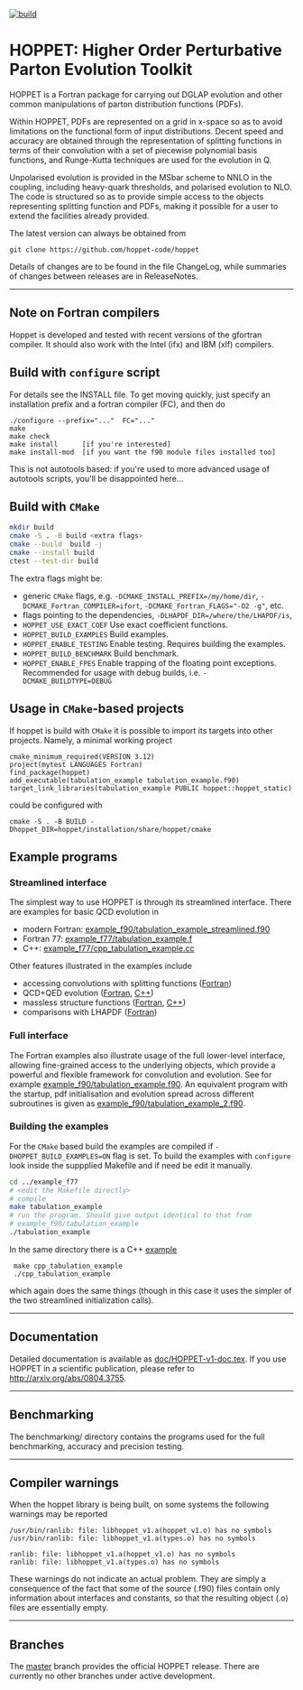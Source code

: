 [![build](https://github.com/hoppet-code/hoppet/actions/workflows/main.yml/badge.svg)](https://github.com/hoppet-code/hoppet/actions/workflows/main.yml)

HOPPET: Higher Order Perturbative Parton Evolution Toolkit
==========================================================

HOPPET is a Fortran package for carrying out DGLAP evolution and
other common manipulations of parton distribution functions (PDFs). 

Within HOPPET, PDFs are represented on a grid in x-space so as to
avoid limitations on the functional form of input
distributions. Decent speed and accuracy are obtained through the
representation of splitting functions in terms of their convolution
with a set of piecewise polynomial basis functions, and Runge-Kutta
techniques are used for the evolution in Q.

Unpolarised evolution is provided in the MSbar scheme to NNLO in the
coupling, including heavy-quark thresholds, and polarised evolution to
NLO. The code is structured so as to provide simple access to the
objects representing splitting function and PDFs, making it possible
for a user to extend the facilities already provided.

The latest version can always be obtained from

    git clone https://github.com/hoppet-code/hoppet

Details of changes are to be found in the file ChangeLog, while
summaries of changes between releases are in ReleaseNotes.


----------------------------------------------------------------------
Note on Fortran compilers
-------------

Hoppet is developed and tested with recent versions of the gfortran
compiler. It should also work with the Intel (ifx) and IBM (xlf)
compilers. 

Build with `configure` script
-----------------------------
For details see the INSTALL file. To get moving quickly, just specify
an installation prefix and a fortran compiler (FC), and then do

    ./configure --prefix="..."  FC="..."
    make 
    make check
    make install      [if you're interested]
    make install-mod  [if you want the f90 module files installed too]

This is not autotools based: if you're used to more advanced usage of
autotools scripts, you'll be disappointed here...

Build with `CMake`
------------------

```bash
mkdir build
cmake -S . -B build <extra flags>
cmake --build  build -j 
cmake --install build
ctest --test-dir build
```

The extra flags might be:
- generic `CMake` flags, e.g. `-DCMAKE_INSTALL_PREFIX=/my/home/dir`, `-DCMAKE_Fortran_COMPILER=ifort`, `-DCMAKE_Fortran_FLAGS="-O2 -g"`, etc.
- flags pointing to the dependencies, `-DLHAPDF_DIR=/where/the/LHAPDF/is`,
- `HOPPET_USE_EXACT_COEF`    Use exact coefficient functions.
- `HOPPET_BUILD_EXAMPLES`    Build examples.
- `HOPPET_ENABLE_TESTING`    Enable testing. Requires building the examples.
- `HOPPET_BUILD_BENCHMARK`   Build benchmark.
- `HOPPET_ENABLE_FPES`       Enable trapping of the floating point exceptions. Recommended for usage with debug builds, 
   i.e. `-DCMAKE_BUILDTYPE=DEBUG`

Usage in `CMake`-based projects
-------------------------------
If hoppet is build with `CMake` it is possible to import its targets into other projects.
Namely, a minimal working project 

    cmake_minimum_required(VERSION 3.12)
    project(mytest LANGUAGES Fortran)
    find_package(hoppet)
    add_executable(tabulation_example tabulation_example.f90)
    target_link_libraries(tabulation_example PUBLIC hoppet::hoppet_static)

could be configured with 


    cmake -S . -B BUILD -Dhoppet_DIR=hoppet/installation/share/hoppet/cmake


Example programs
----------------

### Streamlined interface

The simplest way to use HOPPET is through its streamlined interface.
There are examples for basic QCD evolution in 
- modern Fortran:
[example_f90/tabulation_example_streamlined.f90](example_f90/tabulation_example_streamlined.f90)
- Fortran 77: [example_f77/tabulation_example.f](example_f77/tabulation_example.f) 
- C++: [example_f77/cpp_tabulation_example.cc](example_f77/cpp_tabulation_example.cc)

Other features illustrated in the examples include

- accessing convolutions with splitting functions ([Fortran](example_f77/convolution_example.f9))
- QCD+QED evolution ([Fortran](example_f90/tabulation_example_qed_streamlined.f90), [C++](example_f77/cpp_tabulation_example_qed.cc))
- massless structure functions ([Fortran](example_f90/structure_functions_example.f90), [C++](example_f77/cpp_structure_functions_example.cc))
- comparisons with LHAPDF ([Fortran](example_f77/compare_lhapdf_hoppet.f))


### Full interface  
The Fortran examples also illustrate usage of the full lower-level interface,
allowing fine-grained access to the underlying objects, which provide a
powerful and flexible framework for convolution and evolution.
See for example
[example_f90/tabulation_example.f90](example_f90/tabulation_example.f90).
An equivalent program with the startup, pdf initialisation and
evolution spread across different subroutines is given as
[example_f90/tabulation_example_2.f90](example_f90/tabulation_example_2.f90).

### Building the examples

For the `CMake` based build the examples are compiled  if 
`-DHOPPET_BUILD_EXAMPLES=ON` flag is set. To build the examples with 
`configure` look inside the suppplied Makefile and if need be edit it manually.

```bash
cd ../example_f77
# <edit the Makefile directly>
# compile
make tabulation_example
# run the program. Should give output identical to that from
# example_f90/tabulation_example
./tabulation_example
```

In the same directory there is a C++ [example](example_f77/cpp_tabulation_example.cc)

     make cpp_tabulation_example
     ./cpp_tabulation_example

which again does the same things (though in this case it uses the
simpler of the two streamlined initialization calls).

----------------------------------------------------------------------
Documentation
-------------

Detailed documentation is available as
[doc/HOPPET-v1-doc.tex](doc/HOPPET-v1-doc.tex). If you use HOPPET in a
scientific publication, please refer to
http://arxiv.org/abs/0804.3755. 


----------------------------------------------------------------------
Benchmarking
------------

The benchmarking/ directory contains the programs used for the full
benchmarking, accuracy and precision testing. 


----------------------------------------------------------------------
Compiler warnings
-----------------

When the hoppet library is being built, on some systems the following
warnings may be reported 

    /usr/bin/ranlib: file: libhoppet_v1.a(hoppet_v1.o) has no symbols
    /usr/bin/ranlib: file: libhoppet_v1.a(types.o) has no symbols
    
    ranlib: file: libhoppet_v1.a(hoppet_v1.o) has no symbols
    ranlib: file: libhoppet_v1.a(types.o) has no symbols

These warnings do not indicate an actual problem. They are simply a
consequence of the fact that some of the source (.f90) files contain
only information about interfaces and constants, so that the resulting
object (.o) files are essentially empty.

----------------------------------------------------------------------
Branches
--------

The [master](https://github.com/hoppet-code/hoppet/tree/master) branch
provides the official HOPPET release. There are currently no other
branches under active development.

